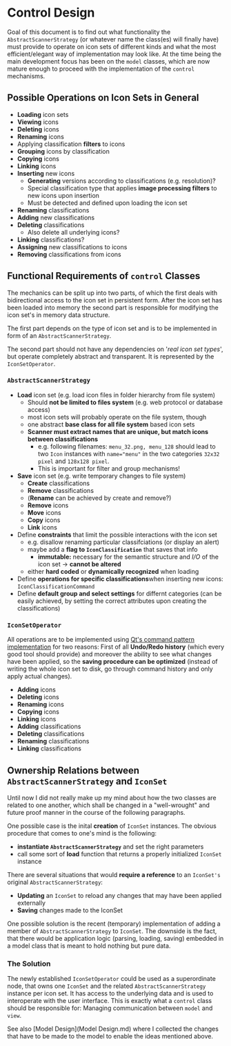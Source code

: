 # Control Design

Goal of this document is to find out what functionality the `AbstractScannerStrategy` (or whatever name the class(es) will finally have) must provide to operate on icon sets of different kinds and what the most efficient/elegant way of implementation may look like. At the time being the main development focus has been on the `model` classes, which are now mature enough to proceed with the implementation of the `control` mechanisms.


## Possible Operations on Icon Sets in General

- **Loading** icon sets
- **Viewing** icons
- **Deleting** icons
- **Renaming** icons
- Applying classification **filters** to icons
- **Grouping** icons by classification
- **Copying** icons
- **Linking** icons
- **Inserting** new icons
    - **Generating** versions according to classifications (e.g. resolution)?
    - Special classification type that applies **image processing filters** to new icons upon insertion
    - Must be detected and defined upon loading the icon set
- **Renaming** classifications
- **Adding** new classifications
- **Deleting** classifications
    - Also delete all underlying icons?    
- **Linking** classifications?
- **Assigning** new classifications to icons
- **Removing** classifications from icons



## Functional Requirements of `control` Classes

The mechanics can be split up into two parts, of which the first deals with bidirectional access to the icon set in persistent form. After the icon set has been loaded into memory the second part is responsible for modifying the icon set's in memory data structure.

The first part depends on the type of icon set and is to be implemented in form of an `AbstractScannerStrategy`.

The second part should not have any dependencies on '*real icon set types*', but operate completely abstract and transparent. 
It is represented by the `IconSetOperator`.


### `AbstractScannerStrategy`

- **Load** icon set (e.g. load icon files in folder hierarchy from file system)
    - Should **not be limited to files system** (e.g. web protocol or database access)
    - most icon sets will probably operate on the file system, though
    - one abstract **base class for all file system** based icon sets
    - **Scanner must extract names that are unique, but match icons between classifications**
        - e.g. following filenames: `menu_32.png, menu_128` should lead to two `Icon` instances with `name="menu"` in the two categories `32x32 pixel` and `128x128 pixel`.
        - This is important for filter and group mechanisms!
- **Save** icon set (e.g. write temporary changes to file system)
    - **Create** classifications
    - **Remove** classifications
    - (**Rename** can be achieved by create and remove?)
    - **Remove** icons
    - **Move** icons
    - **Copy** icons
    - **Link** icons
- Define **constraints** that limit the possible interactions with the icon set
    - e.g. disallow renaming particular classifciations (or display an alert)
    - maybe add a **flag to `IconClassification`** that saves that info
        - **immutable:** necessary for the semantic structure and *I/O* of the icon set -> **cannot be altered**
    - either **hard coded** or **dynamically recognized** when loading
- Define **operations for specific classifications**when inserting new icons: `IconClassificationCommand`
- Define **default group and select settings** for differnt categories (can be easily achieved, by setting the correct attributes upon creating the classifications)


### `IconSetOperator`

All operations are to be implemented using [Qt's command pattern implementation](http://qt-project.org/doc/qt-5/qundo.html) for two reasons: First of all **Undo/Redo history** (which every good tool should provide) and moreover the ability to see what changes have been applied, so the **saving procedure can be optimized** (instead of writing the whole icon set to disk, go through command history and only apply actual changes).

- **Adding** icons
- **Deleting** icons
- **Renaming** icons
- **Copying** icons
- **Linking** icons
- **Adding** classifications
- **Deleting** classifications
- **Renaming** classifications
- **Linking** classifications


## Ownership Relations between `AbstractScannerStrategy` and `IconSet`

Until now I did not really make up my mind about how the two classes are related to one another, which shall be changed in a "well-wrought" and future proof manner in the course of the following paragraphs.

One possible case is the inital **creation** of `IconSet` instances. The obvious procedure that comes to one's mind is the following:

- **instantiate `AbstractScannerStrategy`** and set the right parameters 
- call some sort of **load** function that returns a properly initialized `IconSet` instance

There are several situations that would **require a reference** to an `IconSet's` original `AbstractScannerStrategy`:

- **Updating** an `IconSet` to reload any changes that may have been applied externally
- **Saving** changes made to the IconSet

One possible solution is the recent (temporary) implementation of adding a member of `AbstractScannerStrategy` to `IconSet`. The downside is the fact, that there would be application logic (parsing, loading, saving) embedded in a model class that is meant to hold nothing but pure data.

### The Solution
The newly established `IconSetOperator` could be used as a superordinate node, that owns one `IconSet` and the related `AbstractScannerStrategy` instance per icon set. It has access to the underlying data and is used to interoperate with the user interface. This is exactly what a `control` class should be responsible for: Managing communication between `model` and `view`.


See also [Model Design](Model Design.md) where I collected the changes that have to be made to the model to enable the ideas mentioned above.

